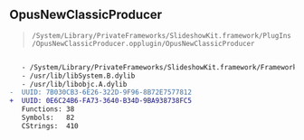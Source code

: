 ## OpusNewClassicProducer

> `/System/Library/PrivateFrameworks/SlideshowKit.framework/PlugIns/OpusNewClassicProducer.opplugin/OpusNewClassicProducer`

```diff

   - /System/Library/PrivateFrameworks/SlideshowKit.framework/Frameworks/OpusKit.framework/OpusKit
   - /usr/lib/libSystem.B.dylib
   - /usr/lib/libobjc.A.dylib
-  UUID: 7B030CB3-6E26-322D-9F96-8B72E7577812
+  UUID: 0E6C24B6-FA73-3640-B34D-9BA938738FC5
   Functions: 38
   Symbols:   82
   CStrings:  410

```
